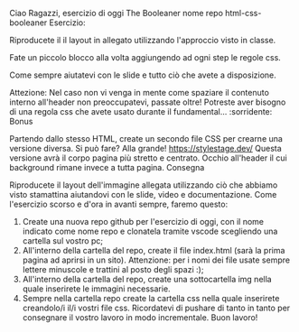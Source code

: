 Ciao Ragazzi,
esercizio di oggi The Booleaner
nome repo html-css-booleaner
Esercizio:

Riproducete il il layout in allegato utilizzando l'approccio visto in classe.

Fate un piccolo blocco alla volta aggiungendo ad ogni step le regole css.

Come sempre aiutatevi con le slide e tutto ciò che avete a disposizione.

Attezione:
Nel caso non vi venga in mente come spaziare il contenuto interno all'header non preoccupatevi, passate oltre! Potreste aver bisogno di una regola css che avete usato durante il fundamental... :sorridente:
Bonus

Partendo dallo stesso HTML, create un secondo file CSS per crearne una versione diversa.
Si può fare? Alla grande! https://stylestage.dev/
Questa versione avrà il corpo pagina più stretto e centrato. Occhio all'header il cui background rimane invece a tutta pagina.
Consegna

Riproducete il layout dell'immagine allegata utilizzando ciò che abbiamo visto stamattina aiutandovi con le slide, video e documentazione.
Come l'esercizio scorso e d'ora in avanti sempre, faremo questo:
1. Create una nuova repo github per l'esercizio di oggi, con il nome indicato come nome repo e clonatela tramite vscode scegliendo una cartella sul vostro pc;
2. All'interno della cartella del repo, create il file index.html (sarà la prima pagina ad aprirsi in un sito).
Attenzione: per i nomi dei file usate sempre lettere minuscole e trattini al posto degli spazi :);
3. All'interno della cartella del repo, create una sottocartella img nella quale inserirete le immagini necessarie.
4. Sempre nella cartella repo create la cartella css nella quale inserirete creandolo/i il/i vostri file css.
Ricordatevi di pushare di tanto in tanto per consegnare il vostro lavoro in modo incrementale.
Buon lavoro!